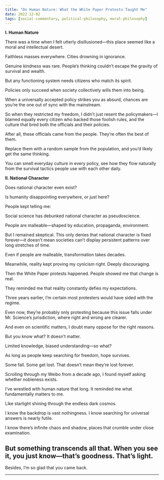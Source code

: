 ```yaml
---
title: "On Human Nature: What the White Paper Protests Taught Me"
date: 2022-12-02
tags: [social-commentary, political-philosophy, moral-philosophy]
---
```


**I. Human Nature**

There was a time when I felt utterly disillusioned—this place seemed like a moral and intellectual desert.

Faithless masses everywhere. Cities drowning in ignorance.

Genuine kindness was rare. People’s thinking couldn’t escape the gravity of survival and wealth.

But any functioning system needs citizens who match its spirit.

Policies only succeed when society collectively wills them into being.

When a universally accepted policy strikes you as absurd, chances are you’re the one out of sync with the mainstream.

So when they restricted my freedom, I didn’t just resent the policymakers—I blamed equally every citizen who backed those foolish rules, and the culture that bred both the officials and their policies.

After all, these officials came from the people. They’re often the best of them.

Replace them with a random sample from the population, and you’d likely get the same thinking.

You can smell everyday culture in every policy, see how they flow naturally from the survival tactics people use with each other daily.

**II. National Character**

Does national character even exist?

Is humanity disappointing everywhere, or just here?

People kept telling me:

Social science has debunked national character as pseudoscience.

People are malleable—shaped by education, propaganda, environment.

But I remained skeptical. This only denies that national character is fixed forever—it doesn’t mean societies can’t display persistent patterns over long stretches of time.

Even if people are malleable, transformation takes decades.

Meanwhile, reality kept proving my cynicism right. Deeply discouraging.

Then the White Paper protests happened. People showed me that change is real.

They reminded me that reality constantly defies my expectations.

Three years earlier, I’m certain most protesters would have sided with the regime.

Even now, they’re probably only protesting because this issue falls under Mr. Science’s jurisdiction, where right and wrong are clearer.

And even on scientific matters, I doubt many oppose for the right reasons.

But you know what? It doesn’t matter.

Limited knowledge, biased understanding—so what?

As long as people keep searching for freedom, hope survives.

Some fall. Some get lost. That doesn’t mean they’re lost forever.

Scrolling through my Weibo from a decade ago, I found myself asking whether nobleness exists.

I’ve wrestled with human nature that long. It reminded me what fundamentally matters to me.

Like starlight shining through the endless dark cosmos.

I know the backdrop is vast nothingness. I know searching for universal answers is nearly futile.

I know there’s infinite chaos and shadow, places that crumble under close examination.

But something transcends all that. When you see it, you just know—that’s goodness. That’s light.
---

Besides, I’m so glad that you came back.

---

